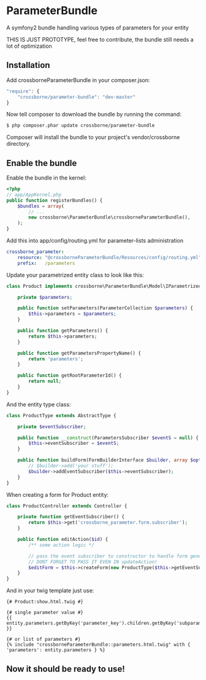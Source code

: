 ParameterBundle
===============

A symfony2 bundle handling various types of parameters for your entity

THIS IS JUST PROTOTYPE, feel free to contribute, the bundle still needs a lot of optimization

Installation
------------

Add crossborneParameterBundle in your composer.json:
```js
"require": {
	"crossborne/parameter-bundle": "dev-master"
}
```

Now tell composer to download the bundle by running the command:
```bash
$ php composer.phar update crossborne/parameter-bundle
```
Composer will install the bundle to your project's vendor/crossborne directory.

Enable the bundle
-----------------
Enable the bundle in the kernel:
```php
<?php
// app/AppKernel.php
public function registerBundles() {
	$bundles = array(
		// ...
		new crossborne\ParameterBundle\crossborneParameterBundle(),
	);
}
```

Add this into app/config/routing.yml for parameter-lists administration
```yml
crossborne_parameter:
	resource: "@crossborneParameterBundle/Resources/config/routing.yml"
	prefix:   /parameters
```

Update your parametrized entity class to look like this:
```php
class Product implements crossborne\ParameterBundle\Model\IParametrized {

	private $parameters;

	public function setParameters(ParameterCollection $parameters) {
		$this->parameters = $parameters;
	}

	public function getParameters() {
		return $this->parameters;
	}

	public function getParametersPropertyName() {
		return 'parameters';
	}

	public function getRootParameterId() {
		return null;
	}
}
```

And the entity type class:
```php
class ProductType extends AbstractType {

	private $eventSubscriber;

	public function __construct(ParametersSubscriber $eventS = null) {
		$this->eventSubscriber = $eventS;
	}

	public function buildForm(FormBuilderInterface $builder, array $options) {
		// $builder->add('your stuff');
		$builder->addEventSubscriber($this->eventSubscriber);
	}
}
```

When creating a form for Product entity:
```php
class ProductController extends Controller {

	private function getEventSubscriber() {
		return $this->get('crossborne_parameter.form.subscriber');
	}

	public function editAction($id) {
		/** some action logic */

		// pass the event subscriber to constructor to handle form generation
		// DONT FORGET TO PASS IT EVEN IN updateAction!
		$editForm = $this->createForm(new ProductType($this->getEventSubscriber()), $entity);
	}
}
```

And in your twig template just use:
```twig
{# Product:show.html.twig #}

{# single parameter value #}
{{ entity.parameters.getByKey('parameter_key').children.getByKey('subparameter_key').value }}

{# or list of parameters #}
{% include "crossborneParameterBundle::parameters.html.twig" with { 'parameters': entity.parameters } %}

```

Now it should be ready to use!
------------------------------